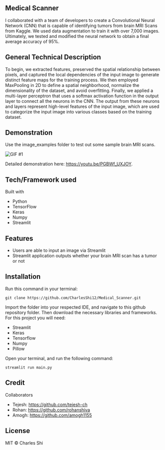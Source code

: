 ## Medical Scanner
I collaborated with a team of developers to create a Convolutional Neural Network (CNN) that is capable of identifying tumors from brain MRI Scans from Kaggle. We used data augmentation to train it with over 7,000 images. Ultimately, we tested and modified the neural network to obtain a final average accuracy of 95%. 

## General Technical Description
To begin, we extracted features, preserved the spatial relationship between pixels, and captured the local dependencies of the input image to generate distinct feature maps for the training process. We then employed MaxPooling in 2D to define a spatial neighborhood, normalize the dimensionality of the dataset, and avoid overfitting.
Finally, we applied a multi-layer perceptron that uses a softmax activation function in the output layer to connect all the neurons in the CNN. The output from these neurons and layers represent high-level features of the input image, which are used to categorize the input image into various classes based on the training dataset. 

## Demonstration
Use the image_examples folder to test out some sample brain MRI scans. 

![GIF #1](https://i.gyazo.com/fc7cf5d86bec18f70f60d216b42d7a3c.gif)

Detailed demonstration here: https://youtu.be/PGBWf_UXJOY. 

## Tech/Framework used
Built with 
* Python
* TensorFlow
* Keras
* Numpy
* Streamlit

## Features
* Users are able to input an image via Streamlit
* Streamlit application outputs whether your brain MRI scan has a tumor or not

## Installation
Run this command in your terminal: 
```
git clone https://github.com/CharlesShi12/Medical_Scanner.git
```
Import the folder into your respected IDE, and navigate to this github repository folder. 
Then download the necessary libraries and frameworks. For this project you will need:
* Streamlit
* Keras
* Tensorflow
* Numpy
* Pillow

Open your terminal, and run the following command:
```
streamlit run main.py
```

## Credit
Collaborators
* Tejesh: https://github.com/tejesh-ch
* Rohan: https://github.com/rohanshiva
* Amogh: https://github.com/amogh1155

## License
MIT © Charles Shi
